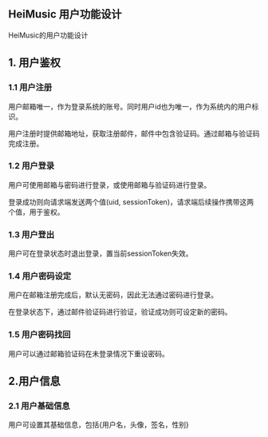 HeiMusic 用户功能设计
---

HeiMusic的用户功能设计

## 1. 用户鉴权

### 1.1 用户注册

用户邮箱唯一，作为登录系统的账号。同时用户id也为唯一，作为系统内的用户标识。

用户注册时提供邮箱地址，获取注册邮件，邮件中包含验证码。通过邮箱与验证码完成注册。

### 1.2 用户登录

用户可使用邮箱与密码进行登录，或使用邮箱与验证码进行登录。

登录成功则向请求端发送两个值(uid, sessionToken)，请求端后续操作携带这两个值，用于鉴权。

### 1.3 用户登出

用户可在登录状态时退出登录，置当前sessionToken失效。

### 1.4 用户密码设定

用户在邮箱注册完成后，默认无密码，因此无法通过密码进行登录。

在登录状态下，通过邮件验证码进行验证，验证成功则可设定新的密码。

### 1.5 用户密码找回

用户可以通过邮箱验证码在未登录情况下重设密码。

## 2.用户信息

### 2.1 用户基础信息

用户可设置其基础信息，包括{用户名，头像，签名，性别}